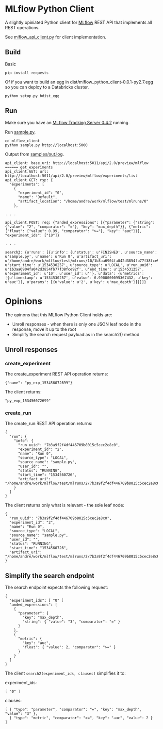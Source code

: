 # MLflow Python Client

A slightly opiniated Python client for [MLflow](https://mlflow.org) REST API that implements all REST operations.

See [mlflow_api_client.py](mlflow_client/mlflow_api_client.py) for client implementation.


## Build
Basic
```
pip install requests
```

Of if you want to build an egg in dist/mlflow_python_client-0.0.1-py2.7.egg so you can deploy to a Databricks cluster.
```
python setup.py bdist_egg
```

## Run
Make sure you have an [MLflow Tracking Server 0.4.2](https://mlflow.org/docs/latest/tracking.html#running-a-tracking-server) running.

Run [sample.py](mlflow_client/sample.py).

```
cd mlflow_client
python sample.py http://localhost:5000
```

Output from [samples/out.log](samples/out.log).
```
api_client: base_uri: http://localhost:5011/api/2.0/preview/mlflow
====== get_experiments
api_client.GET: url: http://localhost:5011/api/2.0/preview/mlflow/experiments/list
api_client.GET: rsp: {
  "experiments": [
    {
      "experiment_id": "0",
      "name": "Default",
      "artifact_location": "/home/andre/work/mlflow/test/mlruns/0"
    },

. . .

api_client.POST: req: {"anded_expressions": [{"parameter": {"string": {"value": "2", "comparator": "="}, "key": "max_depth"}}, {"metric": {"float": {"value": 0.99, "comparator": ">="}, "key": "auc"}}], "experiment_ids": ["10"]}

. . .

search2: {u'runs': [{u'info': {u'status': u'FINISHED', u'source_name': u'sample.py', u'name': u'Run 0', u'artifact_uri': u'/home/andre/work/mlflow/test/mlruns/10/1b3aa6904fa042d3854fb77f38fce92f/artifacts', u'start_time': u'1534530257', u'source_type': u'LOCAL', u'run_uuid': u'1b3aa6904fa042d3854fb77f38fce92f', u'end_time': u'1534531257', u'experiment_id': u'10', u'user_id': u''}, u'data': {u'metrics': [{u'timestamp': u'1534530257', u'value': 0.9900000095367432, u'key': u'auc'}], u'params': [{u'value': u'2', u'key': u'max_depth'}]}}]}
```

# Opinions

The opinons that this MLflow Python Client holds are:
* Unroll responses - when there is only one JSON leaf node in the response, move it up to the root
* Simplify the search request payload as in the search2() method

## Unroll responses

### create_experiment 
The create_experiment REST API operation returns:
```
{"name": "py_exp_153456072699"}
```
The client returns:
```
"py_exp_153456072699"
```

### create_run
The create_run REST API operation returns:
```
{
  "run": {
    "info": {
      "run_uuid": "7b3a9f2f4df446709b8015c5cec2e8c0",
      "experiment_id": "2",
      "name": "Run 0",
      "source_type": "LOCAL",
      "source_name": "sample.py",
      "user_id": "",
      "status": "RUNNING",
      "start_time": "1534560726",
      "artifact_uri": "/home/andre/work/mlflow/test/mlruns/2/7b3a9f2f4df446709b8015c5cec2e8c0/artifacts"
    }
  }
}
```
The client returns only what is relevant - the sole leaf node:
```
{
  "run_uuid": "7b3a9f2f4df446709b8015c5cec2e8c0",
  "experiment_id": "2",
  "name": "Run 0",
  "source_type": "LOCAL",
  "source_name": "sample.py",
  "user_id": "",
  "status": "RUNNING",
  "start_time": "1534560726",
  "artifact_uri": "/home/andre/work/mlflow/test/mlruns/2/7b3a9f2f4df446709b8015c5cec2e8c0/artifacts"
}
```

## Simplify the search endpoint
The search endpoint expects the following request:
```
{
  "experiment_ids": [ "0" ]
  "anded_expressions": [
    {
      "parameter": {
        "key": "max_depth",
        "string": { "value": "3", "comparator": "=" }
      }
    },
    {
      "metric": {
        "key": "auc",
        "float": { "value": 2, "comparator": ">=" }
      }
    }
  ]
}
```
The client ``search2(experiment_ids, clauses)`` simplifies it to:

experiment_ids:
```
[ "0" ]
```

clauses:
```
[ { "type": "parameter", "comparator": "=", "key": "max_depth", "value": "3" },
  { "type": "metric", "comparator": ">=", "key": "auc", "value": 2 }  ]
```

